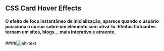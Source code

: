 ## CSS Card Hover Effects

#### O efeito de foco instantâneo de inicialização, aparece quando o usuário posiciona o cursor sobre um elemento sem ativá-lo. Efeitos flutuantes tornam um sites, blogs... mais interativo e atraente.

####![alt-text](https://github.com/andrelsa/animated-social-networking/blob/master/images/animated-social-networking.gif)
